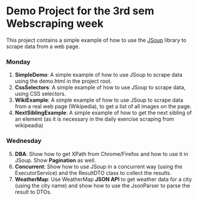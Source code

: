 # Demo Project for the 3rd sem Webscraping week
This project contains a simple example of how to use the [JSoup](https://jsoup.org/) library to scrape data from a web page.
### Monday

1. **SimpleDemo**: A simple example of how to use JSoup to scrape data using the demo.html in the project root.
2. **CssSelectors**: A simple example of how to use JSoup to scrape data, using CSS selectors.
3. **WikiExample**: A simple example of how to use JSoup to scrape data from a real web page (Wikipedia), to get a list of all images on the page.
4. **NextSiblingExample**: A simple example of how to get the next sibling of an element (as it is necessary in the daily exercise scraping from wikipeadia)

### Wednesday

5. **DBA**: Show how to get XPath from Chrome/Firefox and how to use it in JSoup. Show **Pagination** as well.
6. **Concurrent**: Show how to use JSoup in a concurrent way (using the ExecutorService) and the ResultDTO class to collect the results.
7. **WeatherMap**: Use WeatherMap **JSON API** to get weather data for a city (using the city name) and show how to use the JsonParser to parse the result to DTOs.